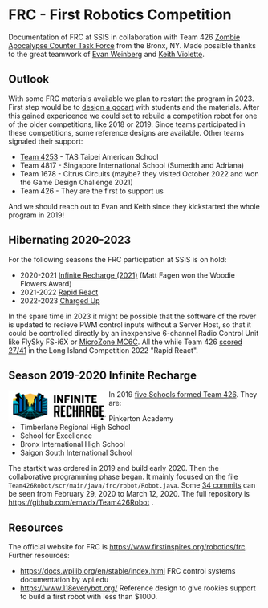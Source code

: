 # FRC - First Robotics Competition
Documentation of FRC at SSIS in collaboration with Team 426 [Zombie Apocalypse Counter Task Force](https://zactf426.com/) from the Bronx, NY. Made possible thanks to the great teamwork of [Evan Weinberg](https://evanweinberg.com/) and [Keith Violette](https://sites.google.com/view/keithviolettesprojects/home).

## Outlook

With some FRC materials available we plan to restart the program in 2023. First step would be to [design a gocart](https://github.com/kreier/gocart23) with students and the materials. After this gained expericence we could set to rebuild a competition robot for one of the older competitions, like 2018 or 2019. Since teams participated in these competitions, some reference designs are available. Other teams signaled their support:

- [Team 4253](https://frc-events.firstinspires.org/team/4253) - TAS Taipei American School
- Team 4817 - Singapore International School (Sumedth and Adriana)
- Team 1678 - Citrus Circuits (maybe? they visited October 2022 and won the Game Design Challenge 2021)
- Team 426  - They are the first to support us

And we should reach out to Evan and Keith since they kickstarted the whole program in 2019!

## Hibernating 2020-2023

For the following seasons the FRC participation at SSIS is on hold:

- 2020-2021 [Infinite Recharge (2021)](https://en.wikipedia.org/wiki/Infinite_Recharge_(2021)) (Matt Fagen won the Woodie Flowers Award)
- 2021-2022 [Rapid React](https://en.wikipedia.org/wiki/Rapid_React)
- 2022-2023 [Charged Up]()

In the spare time in 2023 it might be possible that the software of the rover is updated to recieve PWM control inputs without a Server Host, so that it could be controlled directly by an inexpensive 6-channel Radio Control Unit like FlySky FS-i6X or [MicroZone MC6C](https://www.lazada.vn/products/tang-kem-day-deo-tx-bo-dieu-khien-6-kenh-microzone-mc6c-tx-rx-nang-cap-i1495372640-s6257032973.html?). All the while Team 426 [scored 27/41](https://frc-events.firstinspires.org/2022/NYLI2/rankings) in the Long Island Competition 2022 "Rapid React".

## Season 2019-2020 Infinite Recharge

<img src="docs/2020.png" width="200" align="right" style="float:left;">

In 2019 [five Schools formed Team 426](https://frc-events.firstinspires.org/2020/team/426). They are:

- Pinkerton Academy
- Timberlane Regional High School
- School for Excellence
- Bronx International High School 
- Saigon South International School

The startkit was ordered in 2019 and build early 2020. Then the collaborative programming phase began. It mainly focused on the file `Team426Robot/scr/main/java/frc/robot/Robot.java`. Some [34 commits](https://github.com/emwdx/Team426Robot/commits/master/src/main/java/frc/robot/Robot.java) can be seen from February 29, 2020 to March 12, 2020. The full repository is https://github.com/emwdx/Team426Robot .

## Resources

The official website for FRC is https://www.firstinspires.org/robotics/frc. Further resources:

- https://docs.wpilib.org/en/stable/index.html FRC control systems documentation by wpi.edu
- https://www.118everybot.org/ Reference design to give rookies support to build a first robot with less than $1000.

